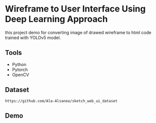 # Wireframe to User Interface Using Deep Learning Approach


this project demo for converting image of drawed wireframe to html code trained with YOLOv5 model.

## Tools

- Python
- Pytorch
- OpenCV

## Dataset
```
https://github.com/Ala-Alsanea/sketch_web_ui_dataset
```

## Demo

